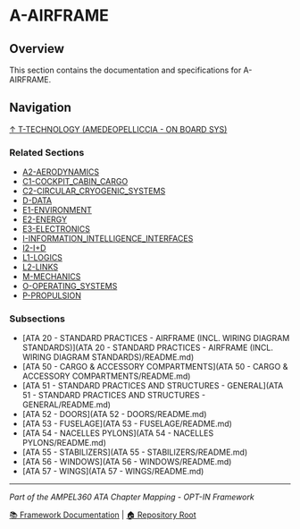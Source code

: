 # A-AIRFRAME

## Overview

This section contains the documentation and specifications for A-AIRFRAME.

## Navigation

[↑ T-TECHNOLOGY (AMEDEOPELLICCIA - ON BOARD SYS)](../README.md)

### Related Sections

- [A2-AERODYNAMICS](../A2-AERODYNAMICS/README.md)
- [C1-COCKPIT_CABIN_CARGO](../C1-COCKPIT_CABIN_CARGO/README.md)
- [C2-CIRCULAR_CRYOGENIC_SYSTEMS](../C2-CIRCULAR_CRYOGENIC_SYSTEMS/README.md)
- [D-DATA](../D-DATA/README.md)
- [E1-ENVIRONMENT](../E1-ENVIRONMENT/README.md)
- [E2-ENERGY](../E2-ENERGY/README.md)
- [E3-ELECTRONICS](../E3-ELECTRONICS/README.md)
- [I-INFORMATION_INTELLIGENCE_INTERFACES](../I-INFORMATION_INTELLIGENCE_INTERFACES/README.md)
- [I2-I+D](../I2-I+D/README.md)
- [L1-LOGICS](../L1-LOGICS/README.md)
- [L2-LINKS](../L2-LINKS/README.md)
- [M-MECHANICS](../M-MECHANICS/README.md)
- [O-OPERATING_SYSTEMS](../O-OPERATING_SYSTEMS/README.md)
- [P-PROPULSION](../P-PROPULSION/README.md)

### Subsections

- [ATA 20 - STANDARD PRACTICES - AIRFRAME (INCL. WIRING DIAGRAM STANDARDS)](ATA 20 - STANDARD PRACTICES - AIRFRAME (INCL. WIRING DIAGRAM STANDARDS)/README.md)
- [ATA 50 - CARGO & ACCESSORY COMPARTMENTS](ATA 50 - CARGO & ACCESSORY COMPARTMENTS/README.md)
- [ATA 51 - STANDARD PRACTICES AND STRUCTURES - GENERAL](ATA 51 - STANDARD PRACTICES AND STRUCTURES - GENERAL/README.md)
- [ATA 52 - DOORS](ATA 52 - DOORS/README.md)
- [ATA 53 - FUSELAGE](ATA 53 - FUSELAGE/README.md)
- [ATA 54 - NACELLES PYLONS](ATA 54 - NACELLES PYLONS/README.md)
- [ATA 55 - STABILIZERS](ATA 55 - STABILIZERS/README.md)
- [ATA 56 - WINDOWS](ATA 56 - WINDOWS/README.md)
- [ATA 57 - WINGS](ATA 57 - WINGS/README.md)

---

*Part of the AMPEL360 ATA Chapter Mapping - OPT-IN Framework*

[📚 Framework Documentation](../../README.md) | [🏠 Repository Root](../../../README.md)
